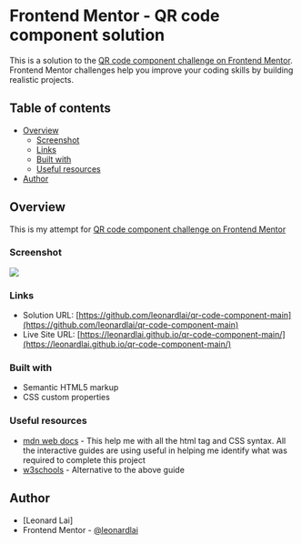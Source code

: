 # Frontend Mentor - QR code component solution

This is a solution to the [QR code component challenge on Frontend Mentor](https://www.frontendmentor.io/challenges/qr-code-component-iux_sIO_H). Frontend Mentor challenges help you improve your coding skills by building realistic projects. 

## Table of contents

- [Overview](#overview)
  - [Screenshot](#screenshot)
  - [Links](#links)
  - [Built with](#built-with)
  - [Useful resources](#useful-resources)
- [Author](#author)

## Overview
This is my attempt for [QR code component challenge on Frontend Mentor](https://www.frontendmentor.io/challenges/qr-code-component-iux_sIO_H)

### Screenshot

![](./desktop-view.png)


### Links

- Solution URL: [https://github.com/leonardlai/qr-code-component-main](https://github.com/leonardlai/qr-code-component-main)
- Live Site URL: [https://leonardlai.github.io/qr-code-component-main/](https://leonardlai.github.io/qr-code-component-main/)

### Built with

- Semantic HTML5 markup
- CSS custom properties

### Useful resources

- [mdn web docs](https://developer.mozilla.org/en-US/docs/Web/CSS) - This help me with all the html tag and CSS syntax. All the interactive guides are using useful in helping me identify what was required to complete this project
- [w3schools](https://www.w3schools.com/) - Alternative to the above guide

## Author

- [Leonard Lai]
- Frontend Mentor - [@leonardlai](https://www.frontendmentor.io/profile/leonardlai)
